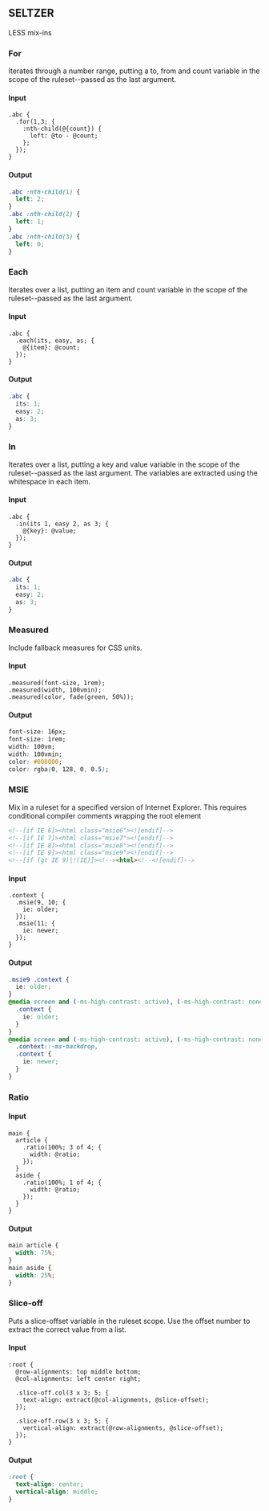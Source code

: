 ## SELTZER

LESS mix-ins


### For
Iterates through a number range, putting a to, from and count variable in the scope of the ruleset--passed as the last argument.

#### Input
```less
.abc {
  .for(1,3; {
    :nth-child(@{count}) { 
      left: @to - @count;
    };
  });
}
```
#### Output
```css
.abc :nth-child(1) {
  left: 2;
}
.abc :nth-child(2) {
  left: 1;
}
.abc :nth-child(3) {
  left: 0;
}
```

### Each
Iterates over a list, putting an item and count variable in the scope of the ruleset--passed as the last argument.

#### Input
```less
.abc {
  .each(its, easy, as; {
    @{item}: @count;
  });
}
```
#### Output
```css
.abc {
  its: 1;
  easy: 2;
  as: 3;
}
```

### In
Iterates over a list, putting a key and value variable in the scope of the ruleset--passed as the last argument. 
The variables are extracted using the whitespace in each item.

#### Input
```less
.abc {
  .in(its 1, easy 2, as 3; {
    @{key}: @value;
  });
}
```
#### Output
```css
.abc {
  its: 1;
  easy: 2;
  as: 3;
}
```

### Measured
Include fallback measures for CSS units.

#### Input
```less
.measured(font-size, 1rem);
.measured(width, 100vmin);
.measured(color, fade(green, 50%));
```
#### Output
```css
font-size: 16px;
font-size: 1rem;
width: 100vm;
width: 100vmin;
color: #008000;
color: rgba(0, 128, 0, 0.5);
```

### MSIE
Mix in a ruleset for a specified version of Internet Explorer. This requires conditional compiler comments 
wrapping the root element

```html
<!--[if IE 6]><html class="msie6"><![endif]-->
<!--[if IE 7]><html class="msie7"><![endif]-->
<!--[if IE 8]><html class="msie8"><![endif]-->
<!--[if IE 9]><html class="msie9"><![endif]-->
<!--[if (gt IE 9)|!(IE)]><!--><html><!--<![endif]-->
```

#### Input
```less
.context {
  .msie(9, 10; {
    ie: older;
  });
  .msie(11; {
    ie: newer;
  });
}
```
#### Output
```css
.msie9 .context {
  ie: older;
}
@media screen and (-ms-high-contrast: active), (-ms-high-contrast: none) {
  .context {
    ie: older;
  }
}
@media screen and (-ms-high-contrast: active), (-ms-high-contrast: none) {
  .context::-ms-backdrop,
  .context {
    ie: newer;
  }
}
```

### Ratio

#### Input
```less
main {
  article {
    .ratio(100%; 3 of 4; {
      width: @ratio;
    });
  }
  aside {
    .ratio(100%; 1 of 4; {
      width: @ratio;
    });
  }
}
```
#### Output
```css
main article {
  width: 75%;
}
main aside {
  width: 25%;
}
```

### Slice-off
Puts a slice-offset variable in the ruleset scope. Use the offset number to extract the correct value from a list.

#### Input
```less
:root {
  @row-alignments: top middle bottom;
  @col-alignments: left center right;
  
  .slice-off.col(3 x 3; 5; {
    text-align: extract(@col-alignments, @slice-offset);
  });
  
  .slice-off.row(3 x 3; 5; {
    vertical-align: extract(@row-alignments, @slice-offset);
  });
}
```
#### Output
```css
:root {
  text-align: center;
  vertical-align: middle;
}
```

